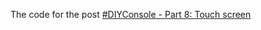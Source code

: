 The code for the post [#DIYConsole - Part 8: Touch screen](https://www.davidepesce.com/2019/08/12/diyconsole-part-8-touch-screen/)
